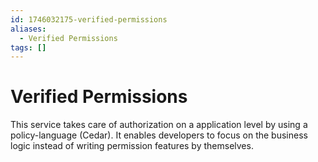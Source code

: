 ```yaml
---
id: 1746032175-verified-permissions
aliases:
  - Verified Permissions
tags: []
---
```


# Verified Permissions

This service takes care of authorization on a application level by using a policy-language (Cedar). It enables developers to focus on the business logic instead of writing permission features by themselves.


